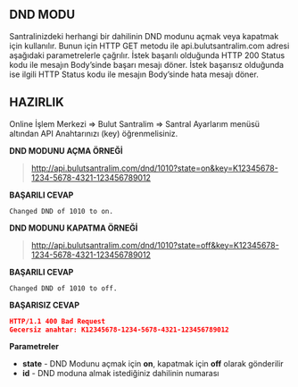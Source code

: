 **DND MODU**
----
Santralinizdeki herhangi bir dahilinin DND modunu açmak veya kapatmak için kullanılır. Bunun için HTTP GET metodu ile api.bulutsantralim.com adresi aşağıdaki parametrelerle çağrılır. İstek başarılı olduğunda HTTP 200 Status kodu ile mesajın Body’sinde başarı mesajı döner. İstek başarısız olduğunda ise ilgili HTTP Status kodu ile mesajın Body’sinde hata mesajı döner.

**HAZIRLIK**
----
  Online İşlem Merkezi => Bulut Santralim => Santral Ayarlarım menüsü altından API Anahtarınızı (key) öğrenmelisiniz.
  
**DND MODUNU AÇMA ÖRNEĞİ**

>http://api.bulutsantralim.com/dnd/1010?state=on&key=K12345678-1234-5678-4321-123456789012

**BAŞARILI CEVAP**
```
Changed DND of 1010 to on.
```

**DND MODUNU KAPATMA ÖRNEĞİ**

>http://api.bulutsantralim.com/dnd/1010?state=off&key=K12345678-1234-5678-4321-123456789012

**BAŞARILI CEVAP**
```
Changed DND of 1010 to off.
```

**BAŞARISIZ CEVAP** 

```json
HTTP/1.1 400 Bad Request 
Gecersiz anahtar: K12345678-1234-5678-4321-123456789012
```
**Parametreler**

* **state** - DND Modunu açmak için **on**, kapatmak için **off** olarak gönderilir
* **id** - DND moduna almak istediğiniz dahilinin numarası

